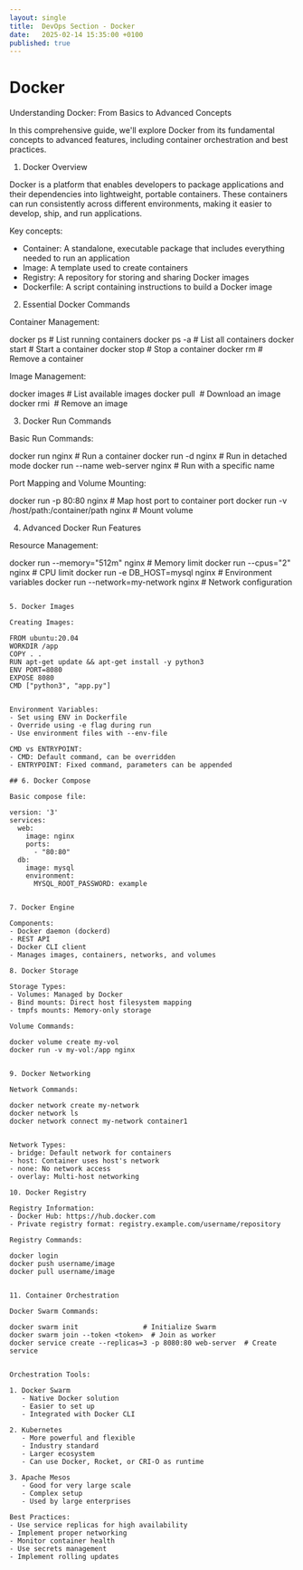 ```yaml
---
layout: single
title:  DevOps Section - Docker
date:   2025-02-14 15:35:00 +0100
published: true
---
```


# Docker

Understanding Docker: From Basics to Advanced Concepts

In this comprehensive guide, we'll explore Docker from its fundamental concepts to advanced features, including container orchestration and best practices.

1. Docker Overview

Docker is a platform that enables developers to package applications and their dependencies into lightweight, portable containers. These containers can run consistently across different environments, making it easier to develop, ship, and run applications.

Key concepts:

- Container: A standalone, executable package that includes everything needed to run an application
- Image: A template used to create containers
- Registry: A repository for storing and sharing Docker images
- Dockerfile: A script containing instructions to build a Docker image

2. Essential Docker Commands

Container Management:

docker ps                  # List running containers
docker ps -a              # List all containers
docker start <container>  # Start a container
docker stop <container>   # Stop a container
docker rm <container>     # Remove a container


Image Management:

docker images             # List available images
docker pull <image>       # Download an image
docker rmi <image>        # Remove an image


3. Docker Run Commands

Basic Run Commands:

docker run nginx                  # Run a container
docker run -d nginx              # Run in detached mode
docker run --name web-server nginx  # Run with a specific name


Port Mapping and Volume Mounting:

docker run -p 80:80 nginx        # Map host port to container port
docker run -v /host/path:/container/path nginx  # Mount volume


4. Advanced Docker Run Features

Resource Management:

docker run --memory="512m" nginx      # Memory limit
docker run --cpus="2" nginx          # CPU limit
docker run -e DB_HOST=mysql nginx     # Environment variables
docker run --network=my-network nginx # Network configuration
```

5. Docker Images

Creating Images:

FROM ubuntu:20.04
WORKDIR /app
COPY . .
RUN apt-get update && apt-get install -y python3
ENV PORT=8080
EXPOSE 8080
CMD ["python3", "app.py"]


Environment Variables:
- Set using ENV in Dockerfile
- Override using -e flag during run
- Use environment files with --env-file

CMD vs ENTRYPOINT:
- CMD: Default command, can be overridden
- ENTRYPOINT: Fixed command, parameters can be appended

## 6. Docker Compose

Basic compose file:

version: '3'
services:
  web:
    image: nginx
    ports:
      - "80:80"
  db:
    image: mysql
    environment:
      MYSQL_ROOT_PASSWORD: example


7. Docker Engine

Components:
- Docker daemon (dockerd)
- REST API
- Docker CLI client
- Manages images, containers, networks, and volumes

8. Docker Storage

Storage Types:
- Volumes: Managed by Docker
- Bind mounts: Direct host filesystem mapping
- tmpfs mounts: Memory-only storage

Volume Commands:

docker volume create my-vol
docker run -v my-vol:/app nginx


9. Docker Networking

Network Commands:

docker network create my-network
docker network ls
docker network connect my-network container1


Network Types:
- bridge: Default network for containers
- host: Container uses host's network
- none: No network access
- overlay: Multi-host networking

10. Docker Registry

Registry Information:
- Docker Hub: https://hub.docker.com
- Private registry format: registry.example.com/username/repository

Registry Commands:

docker login
docker push username/image
docker pull username/image


11. Container Orchestration

Docker Swarm Commands:

docker swarm init                # Initialize Swarm
docker swarm join --token <token>  # Join as worker
docker service create --replicas=3 -p 8080:80 web-server  # Create service


Orchestration Tools:

1. Docker Swarm
   - Native Docker solution
   - Easier to set up
   - Integrated with Docker CLI

2. Kubernetes
   - More powerful and flexible
   - Industry standard
   - Larger ecosystem
   - Can use Docker, Rocket, or CRI-O as runtime

3. Apache Mesos
   - Good for very large scale
   - Complex setup
   - Used by large enterprises

Best Practices:
- Use service replicas for high availability
- Implement proper networking
- Monitor container health
- Use secrets management
- Implement rolling updates



